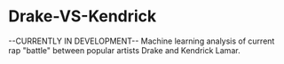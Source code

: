 # Drake-VS-Kendrick
--CURRENTLY IN DEVELOPMENT--
Machine learning analysis of current rap "battle" between popular artists Drake and Kendrick Lamar. 

